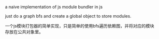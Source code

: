 a naive implementation of js module bundler in js

just do a graph bfs and create a global object to store modules.

一个js模块打包器的简单实现，只是简单的使用bfs遍历依赖图，并将对应的模块存放在公共对象里。
